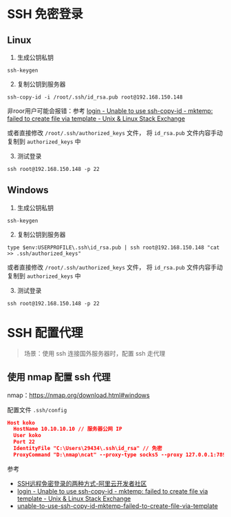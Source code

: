 # SSH 免密登录

## Linux

1. 生成公钥私钥

```shell
ssh-keygen
```

2. 复制公钥到服务器

```shell
ssh-copy-id -i /root/.ssh/id_rsa.pub root@192.168.150.148
```

非roor用户可能会报错：参考 [login - Unable to use ssh-copy-id - mktemp: failed to create file via template - Unix & Linux Stack Exchange](https://unix.stackexchange.com/questions/212098/unable-to-use-ssh-copy-id-mktemp-failed-to-create-file-via-template)

或者直接修改 `/root/.ssh/authorized_keys` 文件， 将 `id_rsa.pub` 文件内容手动复制到 `authorized_keys` 中

3. 测试登录

```shell
ssh root@192.168.150.148 -p 22
```

## Windows

1. 生成公钥私钥

```shell
ssh-keygen
```

2. 复制公钥到服务器

```shell
type $env:USERPROFILE\.ssh\id_rsa.pub | ssh root@192.168.150.148 "cat >> .ssh/authorized_keys"
```

或者直接修改 `/root/.ssh/authorized_keys` 文件， 将 `id_rsa.pub` 文件内容手动复制到 `authorized_keys` 中

3. 测试登录

```shell
ssh root@192.168.150.148 -p 22
```

# SSH 配置代理

> 场景：使用 ssh 连接国外服务器时，配置 ssh 走代理

## 使用 nmap 配置 ssh 代理
nmap：https://nmap.org/download.html#windows

配置文件 `.ssh/config`

```json
Host koko
  HostName 10.10.10.10 // 服务器公网 IP
  User koko
  Port 22
  IdentityFile "C:\Users\29434\.ssh\id_rsa"	// 免密
  ProxyCommand "D:\nmap\ncat" --proxy-type socks5 --proxy 127.0.0.1:7890 %h %p // 代理
```

参考

- [SSH远程免密登录的两种方式-阿里云开发者社区](https://chrisjhart.com/Windows-10-ssh-copy-id)
- [login - Unable to use ssh-copy-id - mktemp: failed to create file via template - Unix & Linux Stack Exchange](https://developer.aliyun.com/article/1132156)
- [unable-to-use-ssh-copy-id-mktemp-failed-to-create-file-via-template](https://unix.stackexchange.com/questions/212098/unable-to-use-ssh-copy-id-mktemp-failed-to-create-file-via-template)

